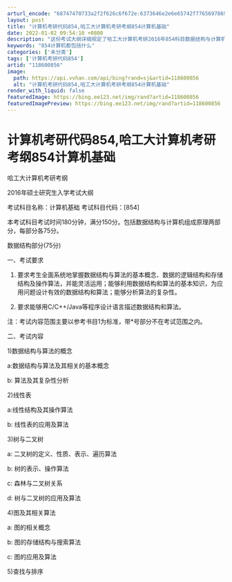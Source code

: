 ```yaml
---
arturl_encode: "68747470733a2f2f626c6f672e:6373646e2e6e65742f77656978696e5f33303338383438352f:61727469636c652f64657461696c732f313138363030383536"
layout: post
title: "计算机考研代码854,哈工大计算机考研考纲854计算机基础"
date: 2022-01-02 09:54:10 +0800
description: "这份考试大纲详细规定了哈工大计算机考研2016年854科目数据结构与计算机组成原理的考试内容和要求。"
keywords: "854计算机都包括什么"
categories: ['未分类']
tags: ['计算机考研代码854']
artid: "118600856"
image:
  path: https://api.vvhan.com/api/bing?rand=sj&artid=118600856
  alt: "计算机考研代码854,哈工大计算机考研考纲854计算机基础"
render_with_liquid: false
featuredImage: https://bing.ee123.net/img/rand?artid=118600856
featuredImagePreview: https://bing.ee123.net/img/rand?artid=118600856
---
```


# 计算机考研代码854,哈工大计算机考研考纲854计算机基础

哈工大计算机考研考纲

2016年硕士研究生入学考试大纲

考试科目名称：计算机基础 考试科目代码：[854]

本考试科目考试时间180分钟，满分150分。包括数据结构与计算机组成原理两部分，每部分各75分。

数据结构部分(75分)

一、考试要求

1. 要求考生全面系统地掌握数据结构与算法的基本概念、数据的逻辑结构和存储结构及操作算法，并能灵活运用；能够利用数据结构和算法的基本知识，为应用问题设计有效的数据结构和算法；能够分析算法的复杂性。

2. 要求能够用C/C++/Java等程序设计语言描述数据结构和算法。

注：考试内容范围主要以参考书目1为标准，带\*号部分不在考试范围之内。

二、考试内容

1)数据结构与算法的概念

a:数据结构与算法及其相关的基本概念

b: 算法及其复杂性分析

2)线性表

a:线性结构及其操作算法

b: 线性表的应用及算法

3)树与二叉树

a: 二叉树的定义、性质、表示、遍历算法

b: 树的表示、操作算法

c: 森林与二叉树关系

d: 树与二叉树的应用及算法

4)图及其相关算法

a: 图的相关概念

b: 图的存储结构与搜索算法

c: 图的应用及算法

5)查找与排序